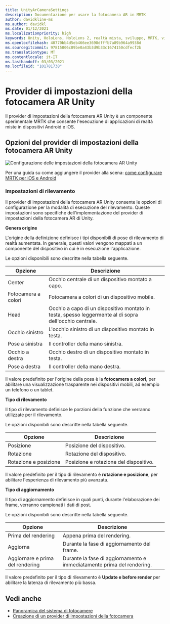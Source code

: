 ```yaml
---
title: UnityArCameraSettings
description: Documentazione per usare la fotocamera AR in MRTK
author: davidkline-ms
ms.author: davidkl
ms.date: 01/12/2021
ms.localizationpriority: high
keywords: Unity, HoloLens, HoloLens 2, realtà mista, sviluppo, MRTK, videocamera AR,
ms.openlocfilehash: 40770bb4d5eb466ee3698dfffb7a89b964a9938d
ms.sourcegitcommit: 97815006c09be0a43b3d9b33c1674150cdfecf2b
ms.translationtype: MT
ms.contentlocale: it-IT
ms.lasthandoff: 03/03/2021
ms.locfileid: "101781738"
---
```

# <a name="unity-ar-camera-settings-provider"></a>Provider di impostazioni della fotocamera AR Unity

Il provider di impostazioni della fotocamera AR Unity è un componente sperimentale MRTK che consente l'esecuzione di applicazioni di realtà miste in dispositivi Android e iOS.

## <a name="unity-ar-camera-settings-provider-options"></a>Opzioni del provider di impostazioni della fotocamera AR Unity

![Configurazione delle impostazioni della fotocamera AR Unity](../images/camera-system/UnityArSettingsConfiguration.png)

Per una guida su come aggiungere il provider alla scena: [come configurare MRTK per iOS e Android](../cross-platform/using-ar-foundation.md)

### <a name="tracking-settings"></a>Impostazioni di rilevamento

Il provider di impostazioni della fotocamera AR Unity consente le opzioni di configurazione per la modalità di esecuzione del rilevamento. Queste impostazioni sono specifiche dell'implementazione del provider di impostazioni della fotocamera AR di Unity.

**Genera origine**

L'origine della definizione definisce i tipi disponibili di pose di rilevamento di realtà aumentata. In generale, questi valori vengono mappati a un componente del dispositivo in cui è in esecuzione l'applicazione.

Le opzioni disponibili sono descritte nella tabella seguente.

| Opzione | Descrizione |
| --- | --- |
| Center | Occhio centrale di un dispositivo montato a capo. |
| Fotocamera a colori | Fotocamera a colori di un dispositivo mobile. |
| Head | Occhio a capo di un dispositivo montato in testa, spesso leggermente al di sopra dell'occhio centrale. |
| Occhio sinistro | L'occhio sinistro di un dispositivo montato in testa. |
| Pose a sinistra | Il controller della mano sinistra. |
| Occhio a destra | Occhio destro di un dispositivo montato in testa. |
| Pose a destra | Il controller della mano destra. |

Il valore predefinito per l'origine della posa è la **fotocamera a colori**, per abilitare una visualizzazione trasparente nei dispositivi mobili, ad esempio un telefono o un tablet.

**Tipo di rilevamento**

Il tipo di rilevamento definisce le porzioni della funzione che verranno utilizzate per il rilevamento.

Le opzioni disponibili sono descritte nella tabella seguente.

| Opzione | Descrizione |
| --- | --- |
| Posizione | Posizione del dispositivo. |
| Rotazione | Rotazione del dispositivo. |
| Rotazione e posizione | Posizione e rotazione del dispositivo. |

Il valore predefinito per il tipo di rilevamento è **rotazione e posizione**, per abilitare l'esperienza di rilevamento più avanzata.

**Tipo di aggiornamento**

Il tipo di aggiornamento definisce in quali punti, durante l'elaborazione dei frame, verranno campionati i dati di post.

Le opzioni disponibili sono descritte nella tabella seguente.

| Opzione | Descrizione |
| --- | --- |
| Prima del rendering | Appena prima del rendering. |
| Aggiorna | Durante la fase di aggiornamento del frame. |
| Aggiornare e prima del rendering | Durante la fase di aggiornamento e immediatamente prima del rendering. |

Il valore predefinito per il tipo di rilevamento è **Update e before render** per abilitare la latenza di rilevamento più bassa.

## <a name="see-also"></a>Vedi anche

- [Panoramica del sistema di fotocamere](camera-system-overview.md)
- [Creazione di un provider di impostazioni della fotocamera](create-settings-provider.md)
